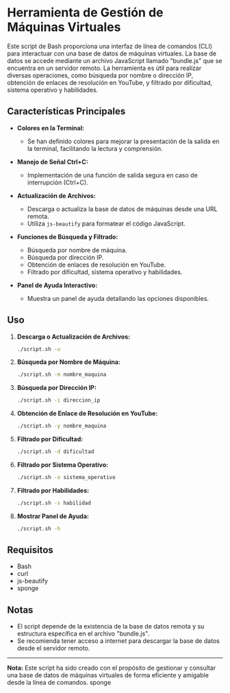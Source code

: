 # Herramienta de Gestión de Máquinas Virtuales

Este script de Bash proporciona una interfaz de línea de comandos (CLI) para interactuar con una base de datos de máquinas virtuales. La base de datos se accede mediante un archivo JavaScript llamado "bundle.js" que se encuentra en un servidor remoto. La herramienta es útil para realizar diversas operaciones, como búsqueda por nombre o dirección IP, obtención de enlaces de resolución en YouTube, y filtrado por dificultad, sistema operativo y habilidades.

## Características Principales

- **Colores en la Terminal:**
  - Se han definido colores para mejorar la presentación de la salida en la terminal, facilitando la lectura y comprensión.

- **Manejo de Señal Ctrl+C:**
  - Implementación de una función de salida segura en caso de interrupción (Ctrl+C).

- **Actualización de Archivos:**
  - Descarga o actualiza la base de datos de máquinas desde una URL remota.
  - Utiliza `js-beautify` para formatear el código JavaScript.

- **Funciones de Búsqueda y Filtrado:**
  - Búsqueda por nombre de máquina.
  - Búsqueda por dirección IP.
  - Obtención de enlaces de resolución en YouTube.
  - Filtrado por dificultad, sistema operativo y habilidades.

- **Panel de Ayuda Interactivo:**
  - Muestra un panel de ayuda detallando las opciones disponibles.

## Uso

1. **Descarga o Actualización de Archivos:**
   ```bash
   ./script.sh -u
   ```

2. **Búsqueda por Nombre de Máquina:**
   ```bash
   ./script.sh -m nombre_maquina
   ```

3. **Búsqueda por Dirección IP:**
   ```bash
   ./script.sh -i direccion_ip
   ```

4. **Obtención de Enlace de Resolución en YouTube:**
   ```bash
   ./script.sh -y nombre_maquina
   ```

5. **Filtrado por Dificultad:**
   ```bash
   ./script.sh -d dificultad
   ```

6. **Filtrado por Sistema Operativo:**
   ```bash
   ./script.sh -o sistema_operativo
   ```

7. **Filtrado por Habilidades:**
   ```bash
   ./script.sh -s habilidad
   ```

8. **Mostrar Panel de Ayuda:**
   ```bash
   ./script.sh -h
   ```

## Requisitos

- Bash
- curl
- js-beautify
- sponge

## Notas

- El script depende de la existencia de la base de datos remota y su estructura específica en el archivo "bundle.js".
- Se recomienda tener acceso a internet para descargar la base de datos desde el servidor remoto.

---

**Nota:** Este script ha sido creado con el propósito de gestionar y consultar una base de datos de máquinas virtuales de forma eficiente y amigable desde la línea de comandos.
sponge

